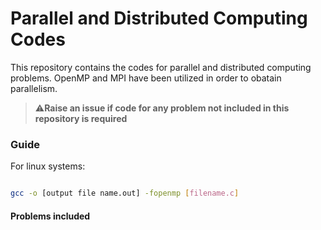 <h1>Parallel and Distributed Computing Codes</h1>

<p>This repository contains the codes for parallel and distributed computing problems. OpenMP and MPI have been utilized in order to obatain parallelism.</p>

> ⚠️**Raise an issue if code for any problem not included in this repository is required**

<h3>Guide</h3>

For linux systems:

```bash

gcc -o [output file name.out] -fopenmp [filename.c]

```

<h4>Problems included</h4>
